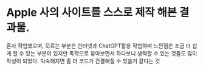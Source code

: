 # Apple 사의 사이트를 스스로 제작 해본 결과물.
혼자 작업했으며, 모르는 부분은 인터넷과 ChatGPT활용
작업하며 느낀점은 조금 더 쉽게 할 수 있는 부분이 있지만 독학으로 찾아보면서 하다보니 생략할 수 있는 것들도 많이 작성이 되었다.
익숙해지면 좀 더 코드가 간결해질 수 있을거 같다는 것
